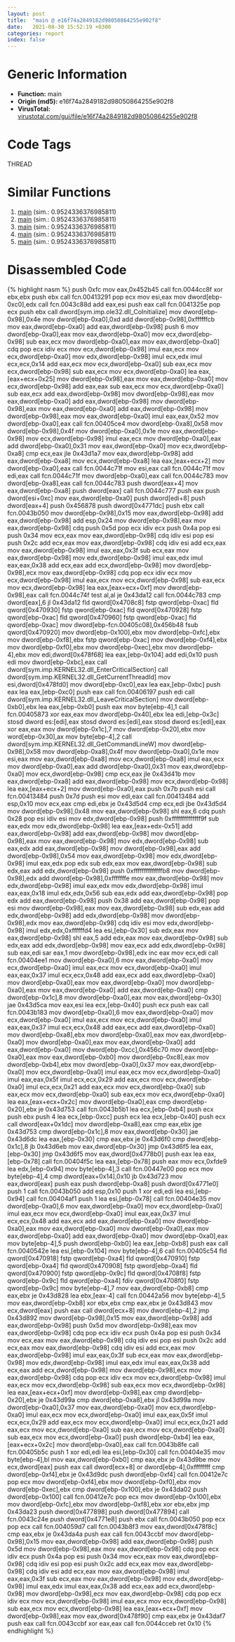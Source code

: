 ```yaml
---
layout: post
title:  "main @ e16f74a2849182d98050864255e902f8"
date:   2021-08-30 15:52:19 +0300
categories: report
index: false
---
```


# Generic Information
- **Function:** main
- **Origin (md5):** e16f74a2849182d98050864255e902f8
- **VirusTotal:** [virustotal.com/gui/file/e16f74a2849182d98050864255e902f8][virustotal_ref]

# Code Tags
<span class="tag" id="THREAD">THREAD</span>


# Similar Functions

1. [main][similar_1_ref] (sim.: 0.9524336376985811)
2. [main][similar_2_ref] (sim.: 0.9524336376985811)
3. [main][similar_3_ref] (sim.: 0.9524336376985811)
4. [main][similar_4_ref] (sim.: 0.9524336376985811)
5. [main][similar_5_ref] (sim.: 0.9524336376985811)


# Disassembled Code

{% highlight nasm %}
push 0xfc
mov eax,0x452b45
call fcn.0044cc8f
xor ebx,ebx
push ebx
call fcn.00413291
pop ecx
mov esi,eax
mov dword[ebp-0xc0],edx
call fcn.0043c88d
add eax,esi
push eax
call fcn.0041325e
pop ecx
push ebx
call dword[sym.imp.ole32.dll_CoInitialize]
mov dword[ebp-0x98],0x4e
mov dword[ebp-0xa0],0xd
add dword[ebp-0x98],0xffffffcb
mov eax,dword[ebp-0xa0]
add eax,dword[ebp-0x98]
push 6
mov dword[ebp-0xa0],eax
mov eax,dword[ebp-0xa0]
mov ecx,dword[ebp-0x98]
sub eax,ecx
mov dword[ebp-0xa0],eax
mov eax,dword[ebp-0xa0]
cdq
pop ecx
idiv ecx
mov ecx,dword[ebp-0x98]
imul eax,ecx
mov ecx,dword[ebp-0xa0]
mov edx,dword[ebp-0x98]
imul ecx,edx
imul ecx,ecx,0x14
add eax,ecx
mov ecx,dword[ebp-0xa0]
sub eax,ecx
mov ecx,dword[ebp-0x98]
sub eax,ecx
mov ecx,dword[ebp-0xa0]
lea eax,[eax+ecx+0x25]
mov dword[ebp-0x98],eax
mov eax,dword[ebp-0xa0]
mov ecx,dword[ebp-0x98]
add eax,eax
sub eax,ecx
mov ecx,dword[ebp-0xa0]
sub eax,ecx
add eax,dword[ebp-0x98]
mov dword[ebp-0x98],eax
mov eax,dword[ebp-0xa0]
add eax,dword[ebp-0x98]
mov dword[ebp-0x98],eax
mov eax,dword[ebp-0xa0]
add eax,dword[ebp-0x98]
mov dword[ebp-0x98],eax
mov eax,dword[ebp-0xa0]
imul eax,eax,0x52
mov dword[ebp-0xa0],eax
call fcn.00405ce4
mov dword[ebp-0xa8],0x58
mov dword[ebp-0x98],0x4f
mov dword[ebp-0xa0],0x1e
mov eax,dword[ebp-0x98]
mov ecx,dword[ebp-0x98]
imul eax,ecx
mov dword[ebp-0xa0],eax
add dword[ebp-0xa0],0x31
mov eax,dword[ebp-0xa0]
mov ecx,dword[ebp-0xa8]
cmp ecx,eax
jle 0x43d1a7
mov eax,dword[ebp-0x98]
add eax,dword[ebp-0xa8]
mov ecx,dword[ebp-0xa8]
lea eax,[eax+ecx+2]
mov dword[ebp-0xa0],eax
call fcn.0044c71f
mov esi,eax
call fcn.0044c71f
mov edi,eax
call fcn.0044c71f
mov dword[ebp-0xa0],eax
call fcn.0044c783
mov dword[ebp-0xa8],eax
call fcn.0044c783
push dword[eax+4]
mov eax,dword[ebp-0xa8]
push dword[eax]
call fcn.0044c777
push eax
push dword[esi+0xc]
mov eax,dword[ebp-0xa0]
push dword[edi+8]
push dword[eax+4]
push 0x456878
push dword[0x4771dc]
push ebx
call fcn.0043b050
mov dword[ebp-0x98],0x15
mov eax,dword[ebp-0x98]
add eax,dword[ebp-0x98]
add esp,0x24
mov dword[ebp-0x98],eax
mov eax,dword[ebp-0x98]
cdq
push 0x5d
pop ecx
idiv ecx
push 0x4a
pop esi
push 0x34
mov ecx,eax
mov eax,dword[ebp-0x98]
cdq
idiv esi
pop esi
push 0x2c
add ecx,eax
mov eax,dword[ebp-0x98]
cdq
idiv esi
add ecx,eax
mov eax,dword[ebp-0x98]
imul eax,eax,0x3f
sub ecx,eax
mov eax,dword[ebp-0x98]
mov edx,dword[ebp-0x98]
imul eax,edx
imul eax,eax,0x38
add ecx,eax
add ecx,dword[ebp-0x98]
mov dword[ebp-0x98],ecx
mov eax,dword[ebp-0x98]
cdq
pop ecx
idiv ecx
mov ecx,dword[ebp-0x98]
imul eax,ecx
mov ecx,dword[ebp-0x98]
sub eax,ecx
mov ecx,dword[ebp-0x98]
lea eax,[eax+ecx+0xf]
mov dword[ebp-0x98],eax
call fcn.0044c74f
test al,al
je 0x43da12
call fcn.0044c783
cmp dword[eax],6
jl 0x43da12
fld qword[0x4708c8]
fstp qword[ebp-0xac]
fld qword[0x470930]
fstp qword[ebp-0xac]
fld qword[0x470928]
fstp qword[ebp-0xac]
fld qword[0x470960]
fstp qword[ebp-0xac]
fld qword[ebp-0xac]
mov dword[ebp-fcn.00405c08],0x456b48
fsub qword[0x470920]
mov dword[ebp-0x100],ebx
mov dword[ebp-0xfc],ebx
mov dword[ebp-0xf8],ebx
fstp qword[ebp-0xac]
mov dword[ebp-0xf4],ebx
mov dword[ebp-0xf0],ebx
mov dword[ebp-0xec],ebx
mov dword[ebp-4],ebx
mov edi,dword[0x478f68]
lea eax,[ebp-0x104]
add edi,0x10
push edi
mov dword[ebp-0xbc],eax
call dword[sym.imp.KERNEL32.dll_EnterCriticalSection]
call dword[sym.imp.KERNEL32.dll_GetCurrentThreadId]
mov esi,dword[0x478fd0]
mov dword[ebp-0xc0],eax
lea eax,[ebp-0xbc]
push eax
lea eax,[ebp-0xc0]
push eax
call fcn.00406197
push edi
call dword[sym.imp.KERNEL32.dll_LeaveCriticalSection]
mov dword[ebp-0xb0],ebx
lea eax,[ebp-0xb0]
push eax
mov byte[ebp-4],1
call fcn.00405873
xor eax,eax
mov dword[ebp-0x40],ebx
lea edi,[ebp-0x3c]
stosd dword es:[edi],eax
stosd dword es:[edi],eax
stosd dword es:[edi],eax
xor eax,eax
mov dword[ebp-0x1c],7
mov dword[ebp-0x20],ebx
mov word[ebp-0x30],ax
mov byte[ebp-4],2
call dword[sym.imp.KERNEL32.dll_GetCommandLineW]
mov dword[ebp-0x98],0x58
mov dword[ebp-0xa8],0x4f
mov dword[ebp-0xa0],0x1e
mov esi,eax
mov eax,dword[ebp-0xa8]
mov ecx,dword[ebp-0xa8]
imul eax,ecx
mov dword[ebp-0xa0],eax
add dword[ebp-0xa0],0x31
mov eax,dword[ebp-0xa0]
mov ecx,dword[ebp-0x98]
cmp ecx,eax
jle 0x43d41b
mov eax,dword[ebp-0xa8]
add eax,dword[ebp-0x98]
mov ecx,dword[ebp-0x98]
lea eax,[eax+ecx+2]
mov dword[ebp-0xa0],eax
push 0x7b
push esi
call fcn.00413484
push 0x7d
push esi
mov edi,eax
call fcn.00413484
add esp,0x10
mov ecx,eax
cmp edi,ebx
je 0x43d5d4
cmp ecx,edi
jbe 0x43d5d4
mov dword[ebp-0x98],0x48
mov eax,dword[ebp-0x98]
shl eax,6
cdq
push 0x28
pop esi
idiv esi
mov edx,dword[ebp-0x98]
push 0xffffffffffffff9f
sub eax,edx
mov edx,dword[ebp-0x98]
lea eax,[eax+edx-0x51]
add eax,dword[ebp-0x98]
add eax,dword[ebp-0x98]
mov dword[ebp-0x98],eax
mov eax,dword[ebp-0x98]
mov edx,dword[ebp-0x98]
sub eax,edx
add eax,dword[ebp-0x98]
mov dword[ebp-0x98],eax
add dword[ebp-0x98],0x54
mov eax,dword[ebp-0x98]
mov edx,dword[ebp-0x98]
imul eax,edx
pop edx
sub edx,eax
mov eax,dword[ebp-0x98]
sub edx,eax
add edx,dword[ebp-0x98]
push 0xffffffffffffffb8
mov dword[ebp-0x98],edx
add dword[ebp-0x98],0xfffffffe
mov eax,dword[ebp-0x98]
mov edx,dword[ebp-0x98]
imul eax,edx
mov edx,dword[ebp-0x98]
imul eax,eax,0x18
imul edx,edx,0x56
sub eax,edx
add eax,dword[ebp-0x98]
pop edx
add eax,dword[ebp-0x98]
push 0x38
add eax,dword[ebp-0x98]
pop esi
mov dword[ebp-0x98],eax
mov eax,dword[ebp-0x98]
sub edx,eax
add edx,dword[ebp-0x98]
add edx,dword[ebp-0x98]
mov dword[ebp-0x98],edx
mov eax,dword[ebp-0x98]
cdq
idiv esi
mov edx,dword[ebp-0x98]
imul edx,edx,0xffffffd4
lea esi,[ebp-0x30]
sub edx,eax
mov eax,dword[ebp-0x98]
shl eax,5
add edx,eax
mov eax,dword[ebp-0x98]
sub edx,eax
add edx,dword[ebp-0x98]
mov eax,ecx
add edx,dword[ebp-0x98]
sub eax,edi
sar eax,1
mov dword[ebp-0x98],edx
inc eax
mov ecx,edi
call fcn.00404ee1
mov dword[ebp-0xa0],6
mov eax,dword[ebp-0xa0]
mov ecx,dword[ebp-0xa0]
imul eax,ecx
mov ecx,dword[ebp-0xa0]
imul eax,eax,0x37
imul ecx,ecx,0x48
add eax,ecx
add eax,dword[ebp-0xa0]
mov dword[ebp-0xa0],eax
mov eax,dword[ebp-0xa0]
mov dword[ebp-0xa0],eax
mov eax,dword[ebp-0xa0]
add eax,dword[ebp-0xa0]
cmp dword[ebp-0x1c],8
mov dword[ebp-0xa0],eax
mov eax,dword[ebp-0x30]
jae 0x43d5ca
mov eax,esi
lea ecx,[ebp-0x40]
push ecx
push eax
call fcn.0043b183
mov dword[ebp-0xa0],6
mov eax,dword[ebp-0xa0]
mov ecx,dword[ebp-0xa0]
imul eax,ecx
mov ecx,dword[ebp-0xa0]
imul eax,eax,0x37
imul ecx,ecx,0x48
add eax,ecx
add eax,dword[ebp-0xa0]
mov dword[ebp-0xa8],ebx
mov dword[ebp-0xa0],eax
mov eax,dword[ebp-0xa0]
mov dword[ebp-0xa0],eax
mov eax,dword[ebp-0xa0]
add eax,dword[ebp-0xa0]
mov dword[ebp-0xcc],0x456c70
mov dword[ebp-0xa0],eax
mov eax,dword[ebp-0xb0]
mov dword[ebp-0xc8],eax
mov dword[ebp-0xb4],ebx
mov dword[ebp-0xa0],0x37
mov eax,dword[ebp-0xa0]
mov ecx,dword[ebp-0xa0]
imul eax,ecx
mov ecx,dword[ebp-0xa0]
imul eax,eax,0x5f
imul ecx,ecx,0x29
add eax,ecx
mov ecx,dword[ebp-0xa0]
imul ecx,ecx,0x21
add eax,ecx
mov ecx,dword[ebp-0xa0]
sub eax,ecx
mov ecx,dword[ebp-0xa0]
sub eax,ecx
mov ecx,dword[ebp-0xa0]
lea eax,[eax+ecx+0x2c]
mov dword[ebp-0xa0],eax
cmp dword[ebp-0x20],ebx
je 0x43d753
call fcn.0043b5b1
lea ecx,[ebp-0xb4]
push ecx
push ebx
push 4
lea ecx,[ebp-0xcc]
push ecx
lea ecx,[ebp-0x40]
push ecx
call dword[eax+0x1dc]
mov dword[ebp-0xa8],eax
cmp eax,ebx
jge 0x43d753
cmp dword[ebp-0x1c],8
mov eax,dword[ebp-0x30]
jae 0x43d6dc
lea eax,[ebp-0x30]
cmp eax,ebx
je 0x43d6f0
cmp dword[ebp-0x1c],8
jb 0x43d6eb
mov eax,dword[ebp-0x30]
jmp 0x43d6f5
lea eax,[ebp-0x30]
jmp 0x43d6f5
mov eax,dword[0x4778b0]
push eax
lea eax,[ebp-0x78]
call fcn.00404f5c
lea eax,[ebp-0x78]
push eax
mov ecx,0xfde9
lea edx,[ebp-0x94]
mov byte[ebp-4],3
call fcn.00447e00
pop ecx
mov byte[ebp-4],4
cmp dword[eax+0x14],0x10
jb 0x43d723
mov eax,dword[eax]
push eax
push dword[ebp-0xa8]
push dword[0x4771e0]
push 1
call fcn.0043b050
add esp,0x10
push 1
xor edi,edi
lea esi,[ebp-0x94]
call fcn.00404af1
push 1
lea esi,[ebp-0x78]
call fcn.00404e35
mov dword[ebp-0xa0],6
mov eax,dword[ebp-0xa0]
mov ecx,dword[ebp-0xa0]
imul eax,ecx
mov ecx,dword[ebp-0xa0]
imul eax,eax,0x37
imul ecx,ecx,0x48
add eax,ecx
add eax,dword[ebp-0xa0]
mov dword[ebp-0xa0],eax
mov eax,dword[ebp-0xa0]
mov dword[ebp-0xa0],eax
mov eax,dword[ebp-0xa0]
add eax,dword[ebp-0xa0]
mov dword[ebp-0xa0],eax
mov byte[ebp-4],5
push dword[ebp-0xb0]
lea eax,[ebp-0xb8]
push eax
call fcn.0040542e
lea esi,[ebp-0x104]
mov byte[ebp-4],6
call fcn.00405c54
fld qword[0x470918]
fstp qword[ebp-0xa4]
fld qword[0x470910]
fstp qword[ebp-0xa4]
fld qword[0x470908]
fstp qword[ebp-0xa4]
fld qword[0x470900]
fstp qword[ebp-0x9c]
fld qword[0x4708f8]
fstp qword[ebp-0x9c]
fld qword[ebp-0xa4]
fdiv qword[0x4708f0]
fstp qword[ebp-0x9c]
mov byte[ebp-4],7
mov eax,dword[ebp-0xb8]
cmp eax,ebx
je 0x43d828
lea ebx,[eax-4]
call fcn.00442a56
mov byte[ebp-4],5
mov eax,dword[ebp-0xb8]
xor ebx,ebx
cmp eax,ebx
je 0x43d843
mov ecx,dword[eax]
push eax
call dword[ecx+8]
mov dword[ebp-4],2
jmp 0x43d892
mov dword[ebp-0x98],0x15
mov eax,dword[ebp-0x98]
add eax,dword[ebp-0x98]
push 0x5d
mov dword[ebp-0x98],eax
mov eax,dword[ebp-0x98]
cdq
pop ecx
idiv ecx
push 0x4a
pop esi
push 0x34
mov ecx,eax
mov eax,dword[ebp-0x98]
cdq
idiv esi
pop esi
push 0x2c
add ecx,eax
mov eax,dword[ebp-0x98]
cdq
idiv esi
add ecx,eax
mov eax,dword[ebp-0x98]
imul eax,eax,0x3f
sub ecx,eax
mov eax,dword[ebp-0x98]
mov edx,dword[ebp-0x98]
imul eax,edx
imul eax,eax,0x38
add ecx,eax
add ecx,dword[ebp-0x98]
mov dword[ebp-0x98],ecx
mov eax,dword[ebp-0x98]
cdq
pop ecx
idiv ecx
mov ecx,dword[ebp-0x98]
imul eax,ecx
mov ecx,dword[ebp-0x98]
sub eax,ecx
mov ecx,dword[ebp-0x98]
lea eax,[eax+ecx+0xf]
mov dword[ebp-0x98],eax
cmp dword[ebp-0x20],ebx
je 0x43d99a
cmp dword[ebp-0xa8],ebx
jl 0x43d99a
mov dword[ebp-0xa0],0x37
mov eax,dword[ebp-0xa0]
mov ecx,dword[ebp-0xa0]
imul eax,ecx
mov ecx,dword[ebp-0xa0]
imul eax,eax,0x5f
imul ecx,ecx,0x29
add eax,ecx
mov ecx,dword[ebp-0xa0]
imul ecx,ecx,0x21
add eax,ecx
mov ecx,dword[ebp-0xa0]
sub eax,ecx
mov ecx,dword[ebp-0xa0]
sub eax,ecx
mov ecx,dword[ebp-0xa0]
push dword[ebp-0xb4]
lea eax,[eax+ecx+0x2c]
mov dword[ebp-0xa0],eax
call fcn.0043b8fe
call fcn.00405b5c
push 1
xor edi,edi
lea esi,[ebp-0x30]
call fcn.00404e35
mov byte[ebp-4],bl
mov eax,dword[ebp-0xb0]
cmp eax,ebx
je 0x43d9be
mov ecx,dword[eax]
push eax
call dword[ecx+8]
or dword[ebp-4],0xffffffff
cmp dword[ebp-0xf4],ebx
je 0x43d9dc
push dword[ebp-0xf4]
call fcn.00412e7c
pop ecx
mov dword[ebp-0xf4],ebx
mov dword[ebp-0xf0],ebx
mov dword[ebp-0xec],ebx
cmp dword[ebp-0x100],ebx
je 0x43da02
push dword[ebp-0x100]
call fcn.00412e7c
pop ecx
mov dword[ebp-0x100],ebx
mov dword[ebp-0xfc],ebx
mov dword[ebp-0xf8],ebx
xor ebx,ebx
jmp 0x43da23
push dword[0x477898]
push dword[0x477894]
call fcn.0043c24e
push dword[0x4771e8]
push ebx
call fcn.0043b050
pop ecx
pop ecx
call fcn.004059d7
call fcn.0043b8f3
mov eax,dword[0x478f8c]
cmp eax,ebx
je 0x43da4a
push eax
call fcn.0043ccbf
mov dword[ebp-0x98],0x15
mov eax,dword[ebp-0x98]
add eax,dword[ebp-0x98]
push 0x5d
mov dword[ebp-0x98],eax
mov eax,dword[ebp-0x98]
cdq
pop ecx
idiv ecx
push 0x4a
pop esi
push 0x34
mov ecx,eax
mov eax,dword[ebp-0x98]
cdq
idiv esi
pop esi
push 0x2c
add ecx,eax
mov eax,dword[ebp-0x98]
cdq
idiv esi
add ecx,eax
mov eax,dword[ebp-0x98]
imul eax,eax,0x3f
sub ecx,eax
mov eax,dword[ebp-0x98]
mov edx,dword[ebp-0x98]
imul eax,edx
imul eax,eax,0x38
add ecx,eax
add ecx,dword[ebp-0x98]
mov dword[ebp-0x98],ecx
mov eax,dword[ebp-0x98]
cdq
pop ecx
idiv ecx
mov ecx,dword[ebp-0x98]
imul eax,ecx
mov ecx,dword[ebp-0x98]
sub eax,ecx
mov ecx,dword[ebp-0x98]
lea eax,[eax+ecx+0xf]
mov dword[ebp-0x98],eax
mov eax,dword[0x478f90]
cmp eax,ebx
je 0x43daf7
push eax
call fcn.0043ccbf
xor eax,eax
call fcn.0044cceb
ret 0x10
{% endhighlight %}


[similar_1_ref]: /report/main@7307643b343733b7fbd7b4b4fb482515
[similar_2_ref]: /report/main@44a756939733df3681808b122b91651f
[similar_3_ref]: /report/main@a314f14b11fc4f772a3e30c11b5cb1d4
[similar_4_ref]: /report/main@13ef005ca8ff2306b83fd3ae03f29104
[similar_5_ref]: /report/main@1266d43f34f3aa1d71c3eb8ec80f6e2f
[virustotal_ref]: https://www.virustotal.com/gui/file/e16f74a2849182d98050864255e902f8